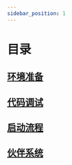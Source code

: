 ```yaml
---
sidebar_position: 1
---
```


# 目录

## [环境准备](env/index.md)

## [代码调试](debug/index.md)

## [启动流程](boot/index.md)

## [伙伴系统](buddy-system/index.md)

